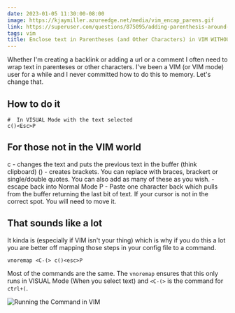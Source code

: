 ```yaml
---
date: 2023-01-05 11:30:00-08:00
image: https://kjaymiller.azureedge.net/media/vim_encap_parens.gif
link: https://superuser.com/questions/875095/adding-parenthesis-around-highlighted-text-in-vim
tags: vim
title: Enclose text in Parentheses (and Other Characters) in VIM WITHOUT PLUGINS
---
```


Whether I'm creating a backlink or adding a url or a comment I often need to wrap text in parenteses or other characters. I've been a VIM (or VIM mode) user for a while and I never committed how to do this to memory. Let's change that.

## How to do it

```vim
#  In VISUAL Mode with the text selected
c()<Esc>P
```

## For those not in the VIM world

c - changes the text and puts the previous text in the buffer (think clipboard)
() - creates brackets. You can replace with braces, brackert or single/double quotes. You can also add as many of these as you wish.
<Esc> - escape back into Normal Mode
P - Paste one character back which pulls from the buffer returning the last bit of text. If your cursor is not in the correct spot. You will need to move it.

## That sounds like a lot

It kinda is (especially if VIM isn't your thing) which is why if you do this a lot you are better off mapping those steps in your config file to a command. 

```vim
vnoremap <C-(> c()<esc>P
```

Most of the commands are the same. The `vnoremap` ensures that this only runs in VISUAL Mode (When you select text) and `<C-(>` is the command for `ctrl+(`.

![Running the Command in VIM](https://kjaymiller.azureedge.net/media/vim_encap_parens.gif)

[SuperUser post]: https://superuser.com/questions/875095/adding-parenthesis-around-highlighted-text-in-vim